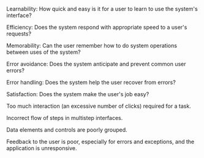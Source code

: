 
Learnability: How quick and easy is it for a user to learn to use the system's interface? 

Efficiency: Does the system respond with appropriate speed to a user's requests? 

Memorability: Can the user remember how to do system operations between uses of the system? 

Error avoidance: Does the system anticipate and prevent common user errors? 

Error handling: Does the system help the user recover from errors? 

Satisfaction: Does the system make the user's job easy? 

Too much interaction (an excessive number of clicks) required for a task. 

Incorrect flow of steps in multistep interfaces.

Data elements and controls are poorly grouped. 

Feedback to the user is poor, especially for errors and exceptions, and the application is unresponsive.
